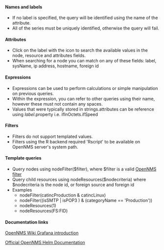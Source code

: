#### Names and labels
- If no label is specified, the query will be identified using the name of the attribute.
- All of the series must be uniquely identified, otherwise the query will fail.

#### Attributes
- Click on the label with the icon to search the available values in the node, resource and attributes fields.
- When searching for a node you can match on any of these fields: label, sysName, ip address, hostname, foreign id

#### Expressions
- Expressions can be used to perform calculations or simple manipulation on previous queries.
- Within the expression, you can refer to other queries using their name, however these must not contain any spaces.
- Values that were typically stored in strings.attributes can be reference using $label.$property i.e. ifInOctets.ifSpeed

#### Filters
- Filters do not support templated values.
- Filters using the R backend required 'Rscript' to be available on OpenNMS server's system path.

#### Template queries
- Query nodes using nodeFilter($filter), where $filter is a valid <a target="_blank" href="https://www.opennms.org/wiki/Filters">OpenNMS filter</a>
- Query child resources using nodeResources($nodecriteria) where $nodecriteria is the node id, or foreign source and foreign id
- Examples
  - nodeFilter(catincProduction & catincLinux)
  - nodeFilter((isSMTP | isPOP3 ) & (categoryName == 'Production'))
  - nodeResources(1)
  - nodeResources(FS:FID)


#### Documentation links

[OpenNMS Wiki Grafana introduction](https://wiki.opennms.org/wiki/Grafana)

[Official OpenNMS Helm Documentation](https://docs.opennms.org/helm/releases/latest/helm/latest/welcome/index.html)
